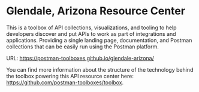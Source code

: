 # Glendale, Arizona Resource Center
This is a toolbox of API collections, visualizations, and tooling to help developers discover and put APIs to work as part of integrations and applications. Providing a single landing page, documentation, and Postman collections that can be easily run using the Postman platform.

URL: https://postman-toolboxes.github.io/glendale-arizona/

You can find more information about the structure of the technology behind the toolbox powering this API resource center here: https://github.com/postman-toolboxes/toolbox.
